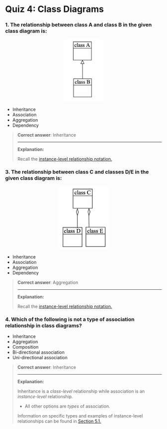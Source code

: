 # Quiz 4: Class Diagrams

### 1. The relationship between class A and class B in the given class diagram is:
   
<center><img src="../static/inheritance.png" alt="inheritance" height="200" /></center>

  - Inheritance
  - Association
  - Aggregation
  - Dependency

> **Correct answer**: Inheritance
>
> ---
> 
> **Explanation:**
> 
> Recall the [instance-level relationship notation.](../5/5.1.md#instance-level-relationship)

### 3. The relationship between class C and classes D/E in the given class diagram is:
   
<center><img src="../static/aggregation.png" alt="inheritance" height="200" /></center>

  - Inheritance
  - Association
  - Aggregation
  - Dependency

> **Correct answer**: Aggregation
>
> ---
> 
> **Explanation:**
> 
> Recall the [instance-level relationship notation.](../5/5.1.md#instance-level-relationship)

### 4. Which of the following is not a type of association relationship in class diagrams?

  - Inheritance
  - Aggregation
  - Composition
  - Bi-directional association
  - Uni-directional association

  > **Correct answer**: Inheritance
  >
  > ---
  > 
  > **Explanation:**
  > 
  > Inheritance is a *class-level* relationship while association is an *instance-level* relationship.
  > - All other options are *types* of association.
  > 
  > Information on specific types and examples of instance-level relationships can be found in [Section 5.1.](../5/5.1.md#instance-level-relationship)
